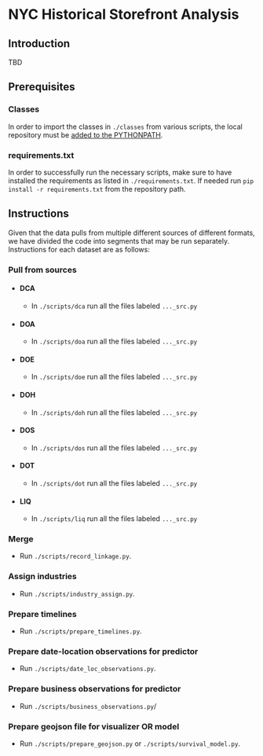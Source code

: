 # NYC Historical Storefront Analysis

## Introduction
TBD

## Prerequisites
### Classes
In order to import the classes in `./classes` from various scripts, the local repository must be [added to the PYTHONPATH](https://stackoverflow.com/questions/3387695/add-to-python-path-mac-os-x).
<!-- source ~/.bash_profile -->
### requirements.txt
In order to successfully run the necessary scripts, make sure to have installed the requirements as listed in `./requirements.txt`. If needed run `pip install -r requirements.txt` from the repository path.
## Instructions
Given that the data pulls from multiple different sources of different formats, we have divided the code into segments that may be run separately. Instructions for each dataset are as follows:
### Pull from sources
* #### DCA
  * In `./scripts/dca` run all the files labeled `..._src.py`
* #### DOA
  * In `./scripts/doa` run all the files labeled `..._src.py`
* #### DOE
  * In `./scripts/doe` run all the files labeled `..._src.py`
* #### DOH
  * In `./scripts/doh` run all the files labeled `..._src.py`
* #### DOS
  * In `./scripts/dos` run all the files labeled `..._src.py`
* #### DOT
  * In `./scripts/dot` run all the files labeled `..._src.py`
* #### LIQ
  * In `./scripts/liq` run all the files labeled `..._src.py`
### Merge
* Run `./scripts/record_linkage.py`.
### Assign industries
* Run `./scripts/industry_assign.py`.
### Prepare timelines
* Run `./scripts/prepare_timelines.py`.
### Prepare date-location observations for predictor
* Run `./scripts/date_loc_observations.py`.
### Prepare business observations for predictor
* Run `./scripts/business_observations.py`/ 
### Prepare geojson file for visualizer OR model
* Run `./scripts/prepare_geojson.py` or `./scripts/survival_model.py`.

